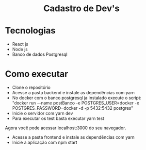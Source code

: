 <h1 align="center">Cadastro de Dev's </h1>

# Tecnologias
  * React js
  * Node js
  * Banco de dados Postgresql

# Como executar
 * Clone o repositório
 * Acesse a pasta backend e instale as dependências com yarn
 * No docker com o banco postgresql ja instalado execute o script:
    "docker run --name postBanco -e POSTGRES_USER=docker -e POSTGRES_PASSWORD=docker -d -p 5432:5432 postgres"
 * Inicie o servidor com yarn dev
 * Para executar os test basta executar yarn test
 
Agora você pode acessar localhost:3000 do seu navegador.

 * Acesse a pasta frontend e instale as dependências com yarn
 * Inicie a aplicação com npm start

